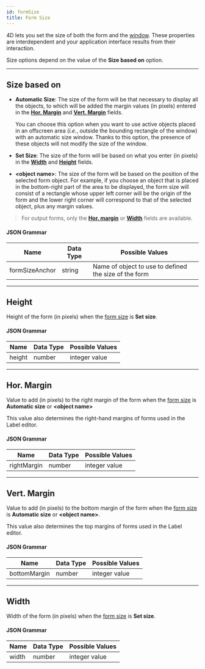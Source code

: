 ```yaml
---
id: formSize
title: Form Size
---
```


 
4D lets you set the size of both the form and the [window](properties_WindowSize.md). These properties are interdependent and your application interface results from their interaction. 

Size options depend on the value of the **Size based on** option.

---
## Size based on 


*	**Automatic Size**: The size of the form will be that necessary to display all the objects, to which will be added the margin values (in pixels) entered in the [**Hor. Margin**](#hor-margin) and [**Vert. Margin**](#vert-margin) fields. <p>
You can choose this option when you want to use active objects placed in an offscreen area (*i.e.*, outside the bounding rectangle of the window) with an automatic size window. Thanks to this option, the presence of these objects will not modify the size of the window.
	

*	**Set Size**: The size of the form will be based on what you enter (in pixels) in the [**Width**](#width) and [**Height**](#height) fields.

*	**\<object name>**: The size of the form will be based on the position of the selected form object. For example, if you choose an object that is placed in the bottom-right part of the area to be displayed, the form size will consist of a rectangle whose upper left corner will be the origin of the form and the lower right corner will correspond to that of the selected object, plus any margin values.
	

> For output forms, only the [**Hor. margin**](#hor-margin) or [**Width**](width) fields are available.


#### JSON Grammar

|Name|Data Type|Possible Values|
|---|---|---|
|formSizeAnchor| string|Name of object to use to defined the size of the form |

--- 
## Height

Height of the form (in pixels) when the [form size](#size-based-on) is **Set size**.  


#### JSON Grammar

|Name|Data Type|Possible Values|
|---|---|---|
|height| number|integer value|


--- 
## Hor. Margin

Value to add (in pixels) to the right margin of the form when the [form size](#size-based-on) is **Automatic size** or **\<object name>**

This value also determines the right-hand margins of forms used in the Label editor.

#### JSON Grammar

|Name|Data Type|Possible Values|
|---|---|---|
|rightMargin| number|integer value|


---

## Vert. Margin

Value to add (in pixels) to the bottom margin of the form when the [form size](#size-based-on) is **Automatic size** or **\<object name>**. 

This value also determines the top margins of forms used in the Label editor.

#### JSON Grammar

|Name|Data Type|Possible Values|
|---|---|---|
|bottomMargin| number|integer value|


--- 
## Width

Width of the form (in pixels) when the [form size](#size-based-on) is **Set size**.  


#### JSON Grammar

|Name|Data Type|Possible Values|
|---|---|---|
|width| number|integer value|
